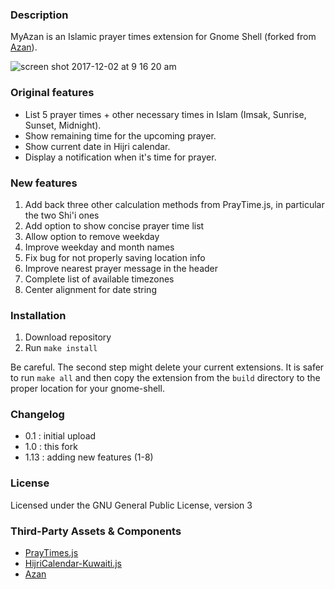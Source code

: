 ### Description

MyAzan is an Islamic prayer times extension for Gnome Shell (forked from [Azan](https://github.com/fahrinh/azan-gnome-shell-extension)).

![screen shot 2017-12-02 at 9 16 20 am](https://user-images.githubusercontent.com/55460/33510682-88954874-d741-11e7-99f7-c063aca0ff4c.png)

### Original features

- List 5 prayer times + other necessary times in Islam (Imsak, Sunrise, Sunset, Midnight).
- Show remaining time for the upcoming prayer.
- Show current date in Hijri calendar.
- Display a notification when it's time for prayer.

### New features

1. Add back three other calculation methods from PrayTime.js, in particular the two Shi'i ones
2. Add option to show concise prayer time list
3. Allow option to remove weekday
4. Improve weekday and month names
5. Fix bug for not properly saving location info
6. Improve nearest prayer message in the header
7. Complete list of available timezones
8. Center alignment for date string

### Installation

1. Download repository
2. Run `make install`

Be careful.  The second step might delete your current extensions.  It is safer to run `make all` and then copy the extension from the `build` directory to the proper location for your gnome-shell.


### Changelog

- 0.1 : initial upload
- 1.0 : this fork
- 1.13 : adding new features (1-8)

### License

Licensed under the GNU General Public License, version 3

### Third-Party Assets & Components

- [PrayTimes.js](http://praytimes.org/manual/)
- [HijriCalendar-Kuwaiti.js](http://www.al-habib.info/islamic-calendar/hijricalendar-kuwaiti.js)
- [Azan](https://github.com/fahrinh/azan-gnome-shell-extension)
